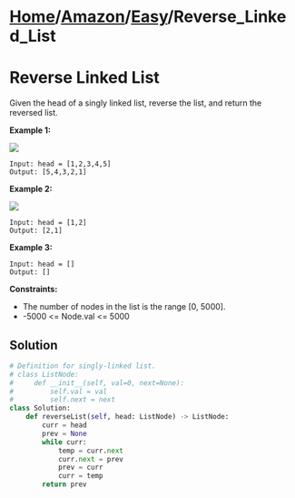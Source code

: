 # [Home](./../..)/[Amazon](./..)/[Easy](./)/Reverse_Linked_List
<h1>Reverse Linked List</h1>

<p>
Given the head of a singly linked list, reverse the list, and return the reversed list.

</p>

<b>Example 1:</b>

<img src="https://assets.leetcode.com/uploads/2021/02/19/rev1ex1.jpg">

    Input: head = [1,2,3,4,5]
    Output: [5,4,3,2,1]
    
<b>Example 2:</b>

<img src="https://assets.leetcode.com/uploads/2021/02/19/rev1ex2.jpg">

    Input: head = [1,2]
    Output: [2,1]
    
<b>Example 3:</b>

    Input: head = []
    Output: []

<b>Constraints:</b>

- The number of nodes in the list is the range [0, 5000].
- -5000 <= Node.val <= 5000

<h2>Solution</h2>

```python
# Definition for singly-linked list.
# class ListNode:
#     def __init__(self, val=0, next=None):
#         self.val = val
#         self.next = next
class Solution:
    def reverseList(self, head: ListNode) -> ListNode:
        curr = head
        prev = None
        while curr:
            temp = curr.next
            curr.next = prev
            prev = curr
            curr = temp
        return prev
```
